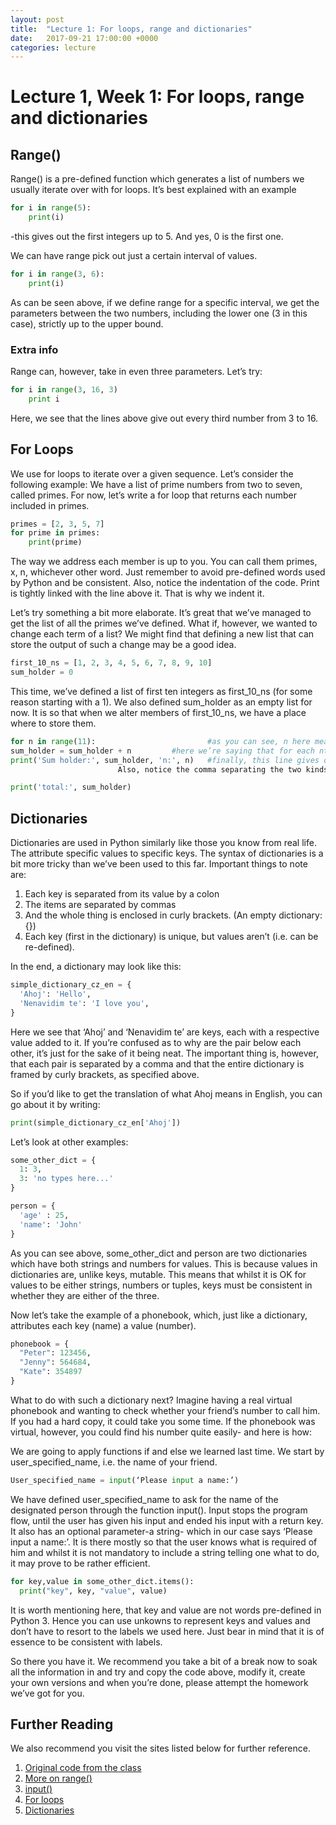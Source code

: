 ```yaml
---
layout: post
title:  "Lecture 1: For loops, range and dictionaries"
date:   2017-09-21 17:00:00 +0000
categories: lecture
---
```



# Lecture 1, Week 1: For loops, range and dictionaries


##	Range()

Range() is a pre-defined function which generates a list of numbers we usually iterate over with for loops. It’s best explained with an example
```python
for i in range(5):
	print(i)
```
-this gives out the first integers up to 5. And yes, 0 is the first one. 

We can have range pick out just a certain interval of values.
```python
for i in range(3, 6):
	print(i)
```
As can be seen above, if we define range for a specific interval, we get the parameters 
between the two numbers, including the lower one (3 in this case), strictly up to the upper bound.

###	Extra info

Range can, however, take in even three parameters. Let’s try:
```python
for i in range(3, 16, 3)
	print i
```
Here, we see that the lines above give out every third number from 3 to 16.
##	For Loops

We use for loops to iterate over a given sequence. Let’s consider the following example:
We have a list of prime numbers from two to seven, called primes. 
For now, let’s write a for loop that returns each number included in primes. 

```python
primes = [2, 3, 5, 7]
for prime in primes:
	print(prime)
```
The way we address each member is up to you. You can call them primes, x, n, whichever other word. 
Just remember to avoid pre-defined words used by Python and be consistent.
Also, notice the indentation of the code. Print is tightly linked with the line above it. That is why we indent it. 

Let’s try something a bit more elaborate. It’s great that we’ve managed to get the list of all the primes we’ve defined. 
What if, however, we wanted to change each term of a list? 
We might find that defining a new list that can store the output of such a change may be a good idea.

```python
first_10_ns = [1, 2, 3, 4, 5, 6, 7, 8, 9, 10]
sum_holder = 0
```

This time, we’ve defined a list of first ten integers as first_10_ns (for some reason starting with a 1). 
We also defined sum_holder as an empty list for now. 
It is so that when we alter members of first_10_ns, we have a place where to store them.

```python
for n in range(11):                     	#as you can see, n here means nth member of the list
sum_holder = sum_holder + n			#here we’re saying that for each nth term, we add the previous value(s) to the number, so that values compile. 
print('Sum holder:', sum_holder, 'n:', n)	#finally, this line gives out the results, with strings ‘Sum holder:’ and ‘n:’ added for better clarity. 
						Also, notice the comma separating the two kinds of values that are being printed by the function.

print('total:', sum_holder)
```




##	Dictionaries

Dictionaries are used in Python similarly like those you know from real life. The attribute specific values to specific keys. The syntax of dictionaries is a bit more tricky than we’ve been used to this far. Important things to note are:

1.	Each key is separated from its value by a colon
2.	The items are separated by commas
3.	And the whole thing is enclosed in curly brackets. (An empty dictionary: {})
4.	Each key (first in the dictionary) is unique, but values aren’t (i.e. can be re-defined). 

In the end, a dictionary may look like this: 
```python
simple_dictionary_cz_en = {
  'Ahoj': 'Hello',
  'Nenavidim te': 'I love you',
}
```
Here we see that ‘Ahoj’ and ‘Nenavidim te’ are keys, each with a respective value added to it. If you’re confused as to why are the pair below each other, it’s just for the sake of it being neat. The important thing is, however, that each pair is separated by a comma and that the entire dictionary is framed by curly brackets, as specified above.

So if you’d like to get the translation of what Ahoj means in English, you can go about it by writing:
```python
print(simple_dictionary_cz_en['Ahoj'])
 ```
 
Let’s look at other examples:

```python
some_other_dict = {
  1: 3,
  3: 'no types here...'
}

person = {
  'age' : 25,
  'name': 'John'
}
```
As you can see above, some_other_dict and person are two dictionaries which have both strings and numbers for values. This is because values in dictionaries are, unlike keys, mutable. This means that whilst it is OK for values to be either strings, numbers or tuples, keys must be consistent in whether they are either of the three.

Now let’s take the example of a phonebook, which, just like a dictionary, attributes each key (name) a value (number). 
```python
phonebook = {
  "Peter": 123456,
  "Jenny": 564684,
  "Kate": 354897
}
```
What to do with such a dictionary next? Imagine having a real virtual phonebook and wanting to check whether your friend’s number to call him. If you had a hard copy, it could take you some time. If the phonebook was virtual, however, you could find his number quite easily- and here is how:

We are going to apply functions if and else we learned last time. We start by user_specified_name, i.e. the name of your friend.
```python     
User_specified_name = input(‘Please input a name:’)
```     
We have defined user_specified_name to ask for the name of the designated person through the function input(). Input stops the program flow, until the user has given his input and ended his input with a return key. It also has an optional parameter-a string- which in our case says ‘Please input a name:’. It is there mostly so that the user knows what is required of him and whilst it is not mandatory to include a string telling one what to do, it may prove to be rather efficient.

```python             
for key,value in some_other_dict.items():
  print("key", key, "value", value)
  ```

It is worth mentioning here, that key and value are not words pre-defined in Python 3. 
Hence you can use unkowns to represent keys and values and don’t have to resort to the labels we used here. Just bear in mind that it is of essence to be consistent with labels.

So there you have it. We recommend you take a bit of a break now to soak all the information in and try and copy the code above, modify it, create your own versions and when you’re done, please attempt the homework we’ve got for you. 

##	Further Reading
We also recommend you visit the sites listed below for further reference.

1.	[Original code from the class](https://repl.it/LLVO/11)
2.	[More on range()](http://www.pythonforbeginners.com/modules-in-python/python-range-function)
3.	[input()](https://www.python-course.eu/input.php)
4.	[For loops](https://www.programiz.com/python-programming/for-loop) 
5.	[Dictionaries](https://www.tutorialspoint.com/python/python_dictionary.htm)
